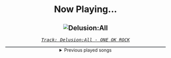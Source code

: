 <div align="center"> 
<h1>Now Playing...</h1>

![Delusion:All](https://i.scdn.co/image/ab67616d00001e0251d5b3b1f7771045de3f9922)
--
_<samp><a href="https://open.spotify.com/track/61f3iPQRIe0I6CSj7qJdi3">Track: Delusion:All - ONE OK ROCK</a></samp>_

<div style="border: 1px #4B5054 solid"></div>
<details>
  <summary>
    Previous played songs
  </summary>
  <table>
    <thead>
      <tr>
        <th>
          Artist
        </th>
        <th>
          Song
        </th>
        <th>
          Link
        </th>
      </tr>
    </thead>
    <tbody>
      <tr><td>ONE OK ROCK</td><td>Delusion:All</td><td><a href="https://open.spotify.com/track/61f3iPQRIe0I6CSj7qJdi3">https://open.spotify.com/track/61f3iPQRIe0I6CSj7qJdi3</a></td></tr><tr><td>ASIAN KUNG-FU GENERATION</td><td>遥か彼方 (2024 ver.)</td><td><a href="https://open.spotify.com/track/0nRRROvaGtnxu3f5cmK0lq">https://open.spotify.com/track/0nRRROvaGtnxu3f5cmK0lq</a></td></tr><tr><td>Mister Misery</td><td>Haters</td><td><a href="https://open.spotify.com/track/31I91d5SGQt7hEyZgz8Ng3">https://open.spotify.com/track/31I91d5SGQt7hEyZgz8Ng3</a></td></tr><tr><td>Breaking Benjamin</td><td>Dear Agony</td><td><a href="https://open.spotify.com/track/0c3fJd2HRi6uHWgTljIae5">https://open.spotify.com/track/0c3fJd2HRi6uHWgTljIae5</a></td></tr><tr><td>Breaking Benjamin</td><td>Lights Out</td><td><a href="https://open.spotify.com/track/5aBknBm85rJp8fSWu2koV2">https://open.spotify.com/track/5aBknBm85rJp8fSWu2koV2</a></td></tr><tr><td>Breaking Benjamin</td><td>Anthem Of The Angels</td><td><a href="https://open.spotify.com/track/0qmmx55Ei3i75ViWcY6mEp">https://open.spotify.com/track/0qmmx55Ei3i75ViWcY6mEp</a></td></tr><tr><td>Breaking Benjamin</td><td>What Lies Beneath</td><td><a href="https://open.spotify.com/track/2DezzC1osZwVm3lxIRlrCe">https://open.spotify.com/track/2DezzC1osZwVm3lxIRlrCe</a></td></tr><tr><td>Breaking Benjamin</td><td>Hopeless</td><td><a href="https://open.spotify.com/track/2c2UTSuyPbEmxWyTOMwjON">https://open.spotify.com/track/2c2UTSuyPbEmxWyTOMwjON</a></td></tr><tr><td>Breaking Benjamin</td><td>Give Me A Sign</td><td><a href="https://open.spotify.com/track/6BWrIaoodtt7EX6kToWZw0">https://open.spotify.com/track/6BWrIaoodtt7EX6kToWZw0</a></td></tr><tr><td>Breaking Benjamin</td><td>Crawl</td><td><a href="https://open.spotify.com/track/2G1xOn9PhRgi63XWp2ToZx">https://open.spotify.com/track/2G1xOn9PhRgi63XWp2ToZx</a></td></tr><tr><td>Breaking Benjamin</td><td>I Will Not Bow</td><td><a href="https://open.spotify.com/track/2yXyz4NLTZx9CLdXfLTp5E">https://open.spotify.com/track/2yXyz4NLTZx9CLdXfLTp5E</a></td></tr><tr><td>Breaking Benjamin</td><td>Fade Away</td><td><a href="https://open.spotify.com/track/6PkquTvmXuL0BuHqC0nZEB">https://open.spotify.com/track/6PkquTvmXuL0BuHqC0nZEB</a></td></tr><tr><td>Memphis May Fire</td><td>Necessary Evil</td><td><a href="https://open.spotify.com/track/1TOMPmDRkQ9WBiYDZtcF98">https://open.spotify.com/track/1TOMPmDRkQ9WBiYDZtcF98</a></td></tr><tr><td>Wage War</td><td>NAIL5</td><td><a href="https://open.spotify.com/track/0edkTedyqhtNI2xoN4iY1I">https://open.spotify.com/track/0edkTedyqhtNI2xoN4iY1I</a></td></tr><tr><td>Rocco Minichiello</td><td>Treachery (from "Bleach") - Metal Version</td><td><a href="https://open.spotify.com/track/6DedcdH8ri4pgtllVhPbLx">https://open.spotify.com/track/6DedcdH8ri4pgtllVhPbLx</a></td></tr><tr><td>Kingdom Of Giants</td><td>Two Suns</td><td><a href="https://open.spotify.com/track/66Aa8HX4gij10JRT5M7OJf">https://open.spotify.com/track/66Aa8HX4gij10JRT5M7OJf</a></td></tr><tr><td>TSS</td><td>Would you be my therapy?</td><td><a href="https://open.spotify.com/track/4SvmosYwOAV0ILTxT0XvcP">https://open.spotify.com/track/4SvmosYwOAV0ILTxT0XvcP</a></td></tr><tr><td>Our Promise</td><td>The Worst</td><td><a href="https://open.spotify.com/track/54mJoei7fXNas5Yb9AJ8Oy">https://open.spotify.com/track/54mJoei7fXNas5Yb9AJ8Oy</a></td></tr><tr><td>Silos</td><td>Black Mold</td><td><a href="https://open.spotify.com/track/0uOLM57T5P4nRq2ul5u65X">https://open.spotify.com/track/0uOLM57T5P4nRq2ul5u65X</a></td></tr><tr><td>Goodjohn Productions</td><td>Prophet</td><td><a href="https://open.spotify.com/track/5FnKCZMEPwNYJslWYUmmxQ">https://open.spotify.com/track/5FnKCZMEPwNYJslWYUmmxQ</a></td></tr>
    </tbody>
  </table>
</details>

</div>
